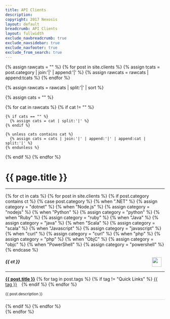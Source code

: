 ```yaml
---
title: API Clients
description: 
copyright: 2017 Nexosis 
layout: default
breadcrumb: API Clients
layout: fullwidth
exclude_navbreadcrumb: true
exclude_navsidebar: true
exclude_navfooter: true
exclude_from_search: true
---
```


<style>
  img.api-client {
    float: right;
    height: 30px;
    margin: -5px 10px 10px;
  }
</style>

{% assign rawcats = "" %}
{% for post in site.clients %}
  {% assign tcats = post.category | join:'|' | append:'|' %}
  {% assign rawcats = rawcats | append:tcats %}
{% endfor %}

{% assign rawcats = rawcats | split:'|' | sort %}

{% assign cats = "" %}

{% for cat in rawcats %}
  {% if cat != "" %}

    {% if cats == "" %}
      {% assign cats = cat | split:'|' %}
    {% endif %}

    {% unless cats contains cat %}
      {% assign cats = cats | join:'|' | append:'|' | append:cat | split:'|' %}
    {% endunless %}
  {% endif %}
{% endfor %}

<div class="row">
  <div class="col-sm-12 col-md-12 col-lg-12 col-xl-12">
    <h1>{{ page.title }}</h1>
    <hr>
  </div>
</div>

<div class="row">
  {% for ct in cats %}
  {% for post in site.clients %}
    {% if post.category contains ct %}
      {% case post.category %}
        {% when ".NET" %}
          {% assign category = "dotnet" %}
        {% when "Node.js" %}
          {% assign category = "nodejs" %}
        {% when "Python" %}
          {% assign category = "python" %}
        {% when "Ruby" %}
          {% assign category = "ruby" %}
        {% when "Java" %}
          {% assign category = "java" %}
        {% when "Scala" %}
          {% assign category = "scala" %}
        {% when "Javascript" %}
          {% assign category = "javascript" %}
        {% when "curl" %}
          {% assign category = "curl" %}
        {% when "php" %}
          {% assign category = "php" %}
        {% when "ObjC" %}
          {% assign category = "objc" %}
        {% when "PowerShell" %}
          {% assign category = "powershell" %}
      {% endcase %}
      <div class="col-sm-12 col-md-6 col-lg-6 col-xl-6">
        <div class="panel bg-color-lightGray">
          <div class="panel-body">
            <h5 id="{{ ct | slugify }}" class="jumptarget">
              {{ ct }}
              <img src="/assets/img/{{ category }}.png" class="api-client">
            </h5>
            <hr>
            <div class="row">
              <div class="col-sm-12 col-md-12 col-lg-12 col-xl-12">
                <p>
                  <strong><a href="{{ site.url }}{{ post.url }}">{{ post.title }}</a></strong> 
                  {% for tag in post.tags %}
                      {% if tag != "Quick Links" %}
                          <a class="label label-info pull-right" style="margin-right: 10px;" href="/tags#{{ tag | slugify }}">{{ tag }}</a>
                      {% endif %}
                  {% endfor %}
                </p>
                <p class="color-mediumGray" style="font-size: 85%; border-bottom: 1px dotted #afb0b4; padding-bottom: 10px;">
                  {{ post.description }}           
                </p>
              </div>
            {% endif %}
          {% endfor %}
        </div>
      </div>
    </div>
  </div>
  {% endfor %}
</div>